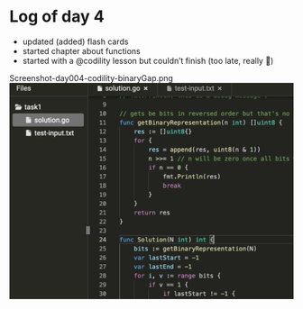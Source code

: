 # Log of day 4

- updated (added) flash cards
- started chapter about functions
- started with a @codility lesson but couldn’t finish (too late, really 🥱)

Screenshot-day004-codility-binaryGap.png![grafik](./Screenshot-day004-codility-binaryGap.png)